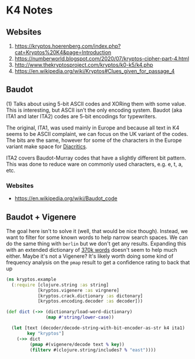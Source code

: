 # K4 Notes

## Websites
1) https://kryptos.hoerenberg.com/index.php?cat=Kryptos%20K4&page=Introduction
2) https://numberworld.blogspot.com/2020/07/kryptos-cipher-part-4.html
3) http://www.thekryptosproject.com/kryptos/k0-k5/k4.php
4) https://en.wikipedia.org/wiki/Kryptos#Clues_given_for_passage_4

## Baudot
(1) Talks about using 5-bit ASCII codes and XORing them with some value. This is interesting, but ASCII isn't the only
encoding system. Baudot (aka ITA1 and later ITA2) codes are 5-bit encodings for typewriters. 

The original, ITA1, was used mainly in Europe and because all text in K4 seems to be ASCII complaint, we can focus on
the UK variant of the codes. The bits are the same, however for some of the characters in the Europe variant make
space for [Diacritics](https://en.wikipedia.org/wiki/Diacritic).

ITA2 covers Baudot-Murray codes that have a slightly different bit pattern. This was done to reduce ware
on commonly used characters, e.g. e, t, a, etc.

### Websites
* https://en.wikipedia.org/wiki/Baudot_code

## Baudot + Vigenere

The goal here isn't to solve it (well, that would be nice though). Instead, we want to filter for some known words
to help narrow search spaces. We can do the same thing with `berlin` but we don't get any results.
Expanding this with an extended dictionary of 
[370k words](https://raw.githubusercontent.com/dwyl/english-words/master/words_alpha.txt) doesn't seem to help much
either. 
Maybe it's not a Vigenere? It's likely worth doing some kind of frequency analysis on the `pmap` result to get a 
confidence rating to back that up

```clojure
(ns kryptos.example
  (:require [clojure.string :as string]
            [kryptos.vigenere :as virgnere]
            [kryptos.crack.dictionary :as dictonary]
            [kryptos.encoding.decoder :as decoder]))

(def dict (->> (dictionary/load-word-dictionary)
               (map #'string/lower-case))

  (let [text (decoder/decode-string-with-bit-encoder-as-str k4 ita1)
        key "kryptos"]
    (->> dict
         (pmap #(vigenere/decode text % key))
         (filterv #(clojure.string/includes? % "east"))))
```